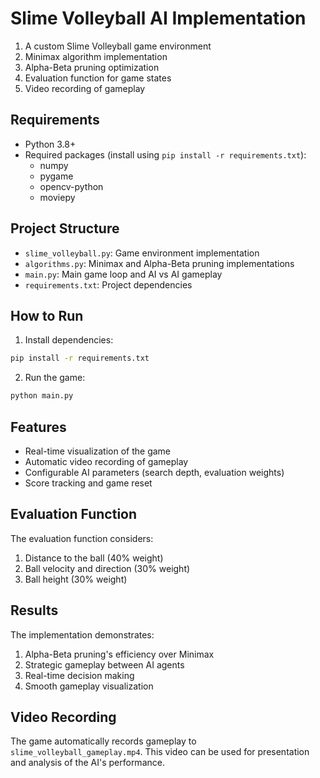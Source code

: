 # Slime Volleyball AI Implementation


1. A custom Slime Volleyball game environment
2. Minimax algorithm implementation
3. Alpha-Beta pruning optimization
4. Evaluation function for game states
5. Video recording of gameplay

## Requirements

- Python 3.8+
- Required packages (install using `pip install -r requirements.txt`):
  - numpy
  - pygame
  - opencv-python
  - moviepy

## Project Structure

- `slime_volleyball.py`: Game environment implementation
- `algorithms.py`: Minimax and Alpha-Beta pruning implementations
- `main.py`: Main game loop and AI vs AI gameplay
- `requirements.txt`: Project dependencies

## How to Run

1. Install dependencies:
```bash
pip install -r requirements.txt
```

2. Run the game:
```bash
python main.py
```

## Features

- Real-time visualization of the game
- Automatic video recording of gameplay
- Configurable AI parameters (search depth, evaluation weights)
- Score tracking and game reset

## Evaluation Function

The evaluation function considers:
1. Distance to the ball (40% weight)
2. Ball velocity and direction (30% weight)
3. Ball height (30% weight)

## Results

The implementation demonstrates:
1. Alpha-Beta pruning's efficiency over Minimax
2. Strategic gameplay between AI agents
3. Real-time decision making
4. Smooth gameplay visualization

## Video Recording

The game automatically records gameplay to `slime_volleyball_gameplay.mp4`. This video can be used for presentation and analysis of the AI's performance.
